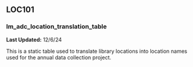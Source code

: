 ## LOC101  
### lm_adc_location_translation_table  
**Last Updated:** 12/6/24  

This is a static table used to translate library locations into location names used for the annual data collection project.
